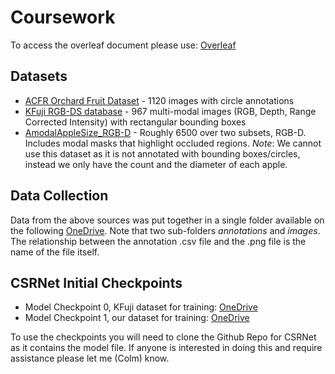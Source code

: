 # Coursework

To access the overleaf document please use: [Overleaf](https://www.overleaf.com/8895935383kvmprmwxdckv#2317ff)

## Datasets

- [ACFR Orchard Fruit Dataset](https://data.acfr.usyd.edu.au/ag/treecrops/2016-multifruit/) - 1120 images with circle annotations
- [KFuji RGB-DS database](https://www.grap.udl.cat/en/publications/kfuji-rgb-ds-database/) - 967 multi-modal images (RGB, Depth, Range Corrected Intensity) with rectangular bounding boxes
- [AmodalAppleSize_RGB-D](https://research.wur.nl/en/datasets/amodalapplesizergb-d) - Roughly 6500 over two subsets, RGB-D. Includes modal masks that highlight occluded regions. *Note*: We cannot use this dataset as it is not annotated with bounding boxes/circles, instead we only have the count and the diameter of each apple.

## Data Collection

Data from the above sources was put together in a single folder available on the following [OneDrive](https://uob-my.sharepoint.com/:u:/g/personal/np23992_bristol_ac_uk/EfrxU3YRFs1OjNt0rqRQTkgBtK4NK9F-UZ9a8ZfXhYFVBA?e=ghAuhw). Note that two sub-folders *annotations* and *images*. The relationship between the annotation .csv file and the .png file is the name of the file itself.

## CSRNet Initial Checkpoints

 - Model Checkpoint 0, KFuji dataset for training: [OneDrive](https://uob-my.sharepoint.com/:u:/r/personal/pe22304_bristol_ac_uk/Documents/Machine%20Vision/CSRNet/0model.pth.tar?csf=1&web=1&e=bAdQzu)
 - Model Checkpoint 1, our dataset for training: [OneDrive](https://uob-my.sharepoint.com/:u:/r/personal/pe22304_bristol_ac_uk/Documents/Machine%20Vision/CSRNet/1model.pth.tar?csf=1&web=1&e=Paav2f)

To use the checkpoints you will need to clone the Github Repo for CSRNet as it contains the model file. If anyone is interested in doing this and require assistance please let me (Colm) know.
